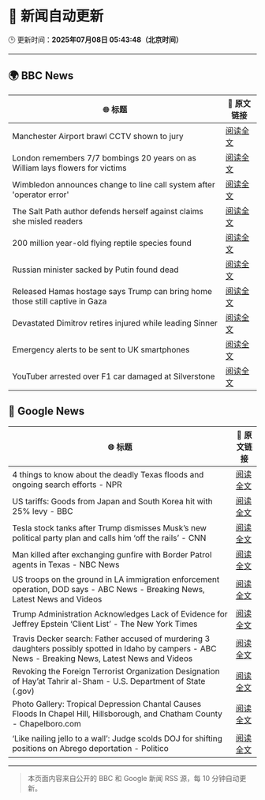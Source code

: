 # 🧠 新闻自动更新

🕒 更新时间：**2025年07月08日 05:43:48（北京时间）**

---

## 🌍 BBC News

| 🌐 标题 | 🔗 原文链接 |
|--------|-------------|
| Manchester Airport brawl CCTV shown to jury | [阅读全文](https://www.bbc.com/news/articles/c4g8e29jdrpo) |
| London remembers 7/7 bombings 20 years on as William lays flowers for victims | [阅读全文](https://www.bbc.com/news/articles/cq53jqg2y90o) |
| Wimbledon announces change to line call system after 'operator error' | [阅读全文](https://www.bbc.com/sport/tennis/articles/c3vd1w9kr3lo) |
| The Salt Path author defends herself against claims she misled readers | [阅读全文](https://www.bbc.com/news/articles/cm2z0707mlgo) |
| 200 million year-old flying reptile species found | [阅读全文](https://www.bbc.com/news/articles/cqx2zzn53pqo) |
| Russian minister sacked by Putin found dead | [阅读全文](https://www.bbc.com/news/articles/cy7nvxzrvr0o) |
| Released Hamas hostage says Trump can bring home those still captive in Gaza | [阅读全文](https://www.bbc.com/news/articles/c8xvd4jd0wvo) |
| Devastated Dimitrov retires injured while leading Sinner | [阅读全文](https://www.bbc.com/sport/tennis/articles/c4g8p8dj8g8o) |
| Emergency alerts to be sent to UK smartphones | [阅读全文](https://www.bbc.com/news/articles/c4ge9xk8wj0o) |
| YouTuber arrested over F1 car damaged at Silverstone | [阅读全文](https://www.bbc.com/news/articles/cvg687lpd00o) |

## 📰 Google News

| 🌐 标题 | 🔗 原文链接 |
|--------|-------------|
| 4 things to know about the deadly Texas floods and ongoing search efforts - NPR | [阅读全文](https://news.google.com/rss/articles/CBMijwFBVV95cUxOOUZQQ0VfaWQ2NThBMXRUX1BraTRXMF8yZDBvVnhHTndkaV9tbVZOcXRCMkRvSjQ1Tzl1b3pqUTEzZURYSkRUUkVRZ25WU0hVYmFyTzZIX2xkUEJCZmFDVkw0bjBXVGVNWm5RdDdFVmp5aEw4d29VRmlMTDQ5U0dWd0NSMU56VUw1cV9wc1FHWQ?oc=5) |
| US tariffs: Goods from Japan and South Korea hit with 25% levy - BBC | [阅读全文](https://news.google.com/rss/articles/CBMiWkFVX3lxTFB4ZWowVkZoa29md1pwdjd2Qm5FVXN6UGRia2thenUxNUFxS09Gc3ZqMDRtaktFbXBoeXl4VERfUFltUTVmTkJGZS1vb2RVdE9qeXV3ZF9KNDVkQdIBX0FVX3lxTE5sXzNGaTNxMEdzZktXWHhiTE9NV2V0WV9BZWhid2NuMTNCU0s3VnNSSTVPRnFBcjE2RU1qZ2pFSUVocFdETVdOOFo4ZUJVQUJUNVRRQ1NxdE5QQWJKM2hZ?oc=5) |
| Tesla stock tanks after Trump dismisses Musk’s new political party plan and calls him ‘off the rails’ - CNN | [阅读全文](https://news.google.com/rss/articles/CBMidkFVX3lxTE5SZ25YeEZDQ3JrRlhFbW04Y18tbmxIVFJuSG90ejIyNlpfVUpuVDlTY3NjOXRtMmxhdXdaR2Jrd0ZKYS15MF9mYUdMSWJjcEdXZVBuVTdfbE80QjdkbE91dlNOcjR2V0EzNERkQVBMemo0M2lWZGfSAXtBVV95cUxQODBOYzBWSHFqTlNzeGstX2lENHBaWG5XRlhmazVBTlFRZVJXb1BKSzFlRnM0T2EyWC15TmliZkcwLTJyNzRoVS1EU0tXMGdtNVA4R2Jsbkh3VFlhbnpISFhDUEdjMlpGRU5PMTlyaGtpdXlMUFJQaUVldDA?oc=5) |
| Man killed after exchanging gunfire with Border Patrol agents in Texas - NBC News | [阅读全文](https://news.google.com/rss/articles/CBMisAFBVV95cUxQX3lQUWU0ei15dmhLRmRLbmhQekNncl9sMnVhZU9KUVpzaXNLbFRkbU9qd3Nud3VqVFVrTUlYcWI4YXJkQUR6bEZ3UzVPa0tWTU0zbkRqMjk3UUhNWE5YNHhDTHpuLUxEZm1tUnZkc0pFM09qVVp2bXNHc19kanBfSHJPV1M5bzM0Yms2OXdXN1FiWVBVZG1kOHp5NlJrU0xBcmJCVWJqTkZ0RFl0YjBlWNIBVkFVX3lxTE5iZkx2aHBCbFFzR2huZnRkWGlQc3Z6cjJ3bzJnS3EyVEJGVkYxSHRkcE5kSlpSRTUxbWJFNlJ2c1dyLWlyVS1PWEdYb1FXMlNpeXJqb2xR?oc=5) |
| US troops on the ground in LA immigration enforcement operation, DOD says - ABC News - Breaking News, Latest News and Videos | [阅读全文](https://news.google.com/rss/articles/CBMirAFBVV95cUxQanRrbzhhSG1VcDdNN0c2cG5rVTRVLTF1cWJGYUN1OGVIMkJTaHNBOWZZTlNGcUZhc2k3MnRsa1c2MzhKX0FodXBobmt1ZkFqekE5dTRoWk5FaFlmOTNsN2ZaNXlpMUowVWtXd1Q0Y0hHbVRWTW1EY2E3dDU2WGpVcUVhWmJxSGR5VHJReEhhUnZobjhudWFBdng0NXdLWmtURk92dURiSHhkN3dY0gGyAUFVX3lxTE9xZWdta18weTVOenBleXZZUjc2OFBEajhzaFVJR1NfU2xmNFJucy1aU3ZMSVJ3MDc5dEVqSmRDU2ZsZi1TeXRBYV9iM0pUN2dNUjl6RHRhMWw4MW04ZkFqVnduVXlKbnZ6TGN4RkZMSXAtMlN3MTlPdklodUx5OVNrU2N4SXlhenVxMVBFQWJjUTUyZW1PUDFFR0VPRGVvd1NKd3NjaFFiMEd4al9nNkxOU3c?oc=5) |
| Trump Administration Acknowledges Lack of Evidence for Jeffrey Epstein ‘Client List’ - The New York Times | [阅读全文](https://news.google.com/rss/articles/CBMirAFBVV95cUxQZzRrdXRQQk84UF91NFBvRkQwTFhXYnl4RjROZ1NFUVdPSHVwXzZoZDRLNFR2ajlkdkJWdk00OVQtVGM4R3dDMnJJMm9TTVkyYjA0dGlNcnlSWEhtVXRKNVdQUzd6cVJLaTFWY3k3bk5qNFBSTERWYUxicU5WQkN6RTFCWWhGUHYzUVhxRlExNVRPNGU4SjFwX3ZUVjhlcWl4ZXduSm1Lb0g4UVJE?oc=5) |
| Travis Decker search: Father accused of murdering 3 daughters possibly spotted in Idaho by campers - ABC News - Breaking News, Latest News and Videos | [阅读全文](https://news.google.com/rss/articles/CBMipAFBVV95cUxQMTNQdEJmcC1vUmQzY1lxbkR2UDdkTkVFcG93eHpOeVZhMnk3MTZLYWtuSFJMWExubzg3SFM3Q2ZnU3M4eHJobjlHUUN1OW0wYUd5RGdMS3I4bUNTTDdfd2xEclpZMWFoMWl6eHY4SVFwa0tCVFlQVTVvRUY4aXFmTV9YeGVXU0VPOXBOdHk0VGlMcm5RbFV5OTZpdVdPSWN2MF9SM9IBqgFBVV95cUxQLThZcEpQWEFHT043emZETkZUUFZnOHVNeHBmSXhoRmFvcnFvV2RoQ1BWT2NsOUM1TkVtNHN0X2NYVG9CWk1SZ2tCUkNmeHRMRi04ZnRQS1FrVjJJZ1Rublk2Wk11Y0p2eHpuR0FheUNVLWQwXzdnVlJwVU1WVWFrZUxtQUFZVmpjMDJycUVFdEJrQ09NaGk4WVp6ZHR1WklxZGI3cEJpSUY2QQ?oc=5) |
| Revoking the Foreign Terrorist Organization Designation of Hay’at Tahrir al-Sham - U.S. Department of State (.gov) | [阅读全文](https://news.google.com/rss/articles/CBMi3wFBVV95cUxNVVJwVmk4Z2NDZEJqUXNxZGhrdGsxaDRTT05pUGtOQW5ZT1pVYmlwRWpONTlwcjRyamhoaEhQUnk4cXZKamFaQnhybHYzd2RLNWpiRUs1cXlNVzVBb3daaUhlTS1GLXJvRzR2c3pLZWtGVmpZTmRRRlZqeENWTVMwcHBpbC1XVm5XdWNaenp4TFVvaGpHcTI3YnVoU1AyZlV3S2YyMW90eHJyOGM0VVN4Q29Pb05fTklhR25POVp2ankyU3A1b3I3R0w3cEdUN0Y2X0xGVHhoWl9iMV9Mc0kw?oc=5) |
| Photo Gallery: Tropical Depression Chantal Causes Floods In Chapel Hill, Hillsborough, and Chatham County - Chapelboro.com | [阅读全文](https://news.google.com/rss/articles/CBMi1AFBVV95cUxNb19FQTRudHQtak8wU1drWUtLaVVnLXpYeXpsZjZyR3JjdUd2Z3JnXzlJWThGaF83UXc1bTNVbmVfUHFWUERSTFVsWTJOcVRUc0tMZmN5aDRWQzBqRVZseDhiVzduNW51Q1pQaDJDaFh5TG9ydUhEbWt1OXFMTXV6cmRzbS1zaGxneE9USERlaGZwNDBzZjFjcnE2VnJUVnNNWEdZaUtadkNWVzVTSXdyVlZHa29xM3NIZENoaG9DeHAya2tmTUJDMW95UFNmalVyeVIybg?oc=5) |
| ‘Like nailing jello to a wall’: Judge scolds DOJ for shifting positions on Abrego deportation - Politico | [阅读全文](https://news.google.com/rss/articles/CBMilAFBVV95cUxOcG5WLXVJcGtjQjJMdTdEZ1FJc21QZ3VqNUI3REhFODRCVmpURHZsN25IR1pXeGkyZVg1Vlc1V094QWxpVXhPcExEOHVRNlZrQnIzMzhhNFZKU2t5c1NnM0JDOXVtSXBieDJTLUt2d2lwSnZoS2x1N2RpcXA3RllsQnotNWliUnlpY2hUbEwxd0FocEs1?oc=5) |

---
> 本页面内容来自公开的 BBC 和 Google 新闻 RSS 源，每 10 分钟自动更新。